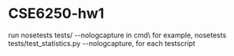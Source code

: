 # CSE6250-hw1
run nosetests tests/<test script name.py> --nologcapture in cmd\ 
for example, nosetests tests/test_statistics.py --nologcapture, for each testscript
